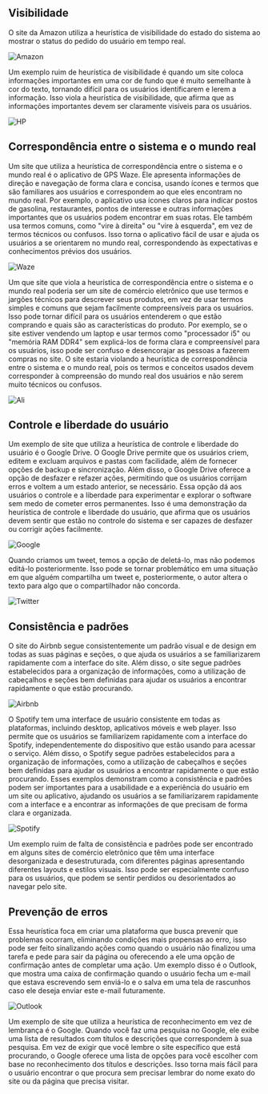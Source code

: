 <h2>Visibilidade</h2>

O site da Amazon utiliza a heurística de visibilidade do estado do sistema ao mostrar o status do pedido do usuário em tempo real.

![Amazon](https://github.com/BrenerReis/Bertoti/assets/101937633/93bc1dd5-22a9-4c01-b1bd-664872b9557d)

Um exemplo ruim de heurística de visibilidade é quando um site coloca informações importantes em uma cor de fundo que é muito semelhante à cor do texto, tornando difícil para os usuários identificarem e lerem a informação. Isso viola a heurística de visibilidade, que afirma que as informações importantes devem ser claramente visíveis para os usuários.

![HP](https://github.com/BrenerReis/Bertoti/assets/101937633/fb57086b-a913-486a-bdec-2d9a32deabb0)

<h2>Correspondência entre o sistema e o mundo real</h2>

Um site que utiliza a heurística de correspondência entre o sistema e o mundo real é o aplicativo de GPS Waze. Ele apresenta informações de direção e navegação de forma clara e concisa, usando ícones e termos que são familiares aos usuários e correspondem ao que eles encontram no mundo real.
Por exemplo, o aplicativo usa ícones claros para indicar postos de gasolina, restaurantes, pontos de interesse e outras informações importantes que os usuários podem encontrar em suas rotas. Ele também usa termos comuns, como "vire à direita" ou "vire à esquerda", em vez de termos técnicos ou confusos. Isso torna o aplicativo fácil de usar e ajuda os usuários a se orientarem no mundo real, correspondendo às expectativas e conhecimentos prévios dos usuários.

![Waze](https://github.com/BrenerReis/Bertoti/assets/101937633/eca18ad1-bde5-4057-97f1-4b274f59b7f6)

Um que site que viola a heurística de correspondência entre o sistema e o mundo real poderia ser um site de comércio eletrônico que use termos e jargões técnicos para descrever seus produtos, em vez de usar termos simples e comuns que sejam facilmente compreensíveis para os usuários.
Isso pode tornar difícil para os usuários entenderem o que estão comprando e quais são as características do produto. Por exemplo, se o site estiver vendendo um laptop e usar termos como "processador i5" ou "memória RAM DDR4" sem explicá-los de forma clara e compreensível para os usuários, isso pode ser confuso e desencorajar as pessoas a fazerem compras no site. O site estaria violando a heurística de correspondência entre o sistema e o mundo real, pois os termos e conceitos usados devem corresponder à compreensão do mundo real dos usuários e não serem muito técnicos ou confusos.

![Ali](https://github.com/BrenerReis/Bertoti/assets/101937633/9abaa099-11be-4876-a4aa-4177b0854531)

<h2>Controle e liberdade do usuário</h2>

Um exemplo de site que utiliza a heurística de controle e liberdade do usuário é o Google Drive. O Google Drive permite que os usuários criem, editem e excluam arquivos e pastas com facilidade, além de fornecer opções de backup e sincronização.
Além disso, o Google Drive oferece a opção de desfazer e refazer ações, permitindo que os usuários corrijam erros e voltem a um estado anterior, se necessário. Essa opção dá aos usuários o controle e a liberdade para experimentar e explorar o software sem medo de cometer erros permanentes. Isso é uma demonstração da heurística de controle e liberdade do usuário, que afirma que os usuários devem sentir que estão no controle do sistema e ser capazes de desfazer ou corrigir ações facilmente.

![Google](https://github.com/BrenerReis/Bertoti/assets/101937633/64a3c6a2-11bf-42ea-8daf-7a1e39a8e051)

Quando criamos um tweet, temos a opção de deletá-lo, mas não podemos editá-lo posteriormente. Isso pode se tornar problemático em uma situação em que alguém compartilha um tweet e, posteriormente, o autor altera o texto para algo que o compartilhador não concorda.

![Twitter](https://github.com/BrenerReis/Bertoti/assets/101937633/5abec82f-c058-4a63-b694-a3efd5f10b74)

<h2>Consistência e padrões</h2>

O site do Airbnb segue consistentemente um padrão visual e de design em todas as suas páginas e seções, o que ajuda os usuários a se familiarizarem rapidamente com a interface do site. Além disso, o site segue padrões estabelecidos para a organização de informações, como a utilização de cabeçalhos e seções bem definidas para ajudar os usuários a encontrar rapidamente o que estão procurando.

![Airbnb](https://github.com/BrenerReis/Bertoti/assets/101937633/74278fe7-19c1-4d24-a9b4-ac5058c1b129)

O Spotify tem uma interface de usuário consistente em todas as plataformas, incluindo desktop, aplicativos móveis e web player. Isso permite que os usuários se familiarizem rapidamente com a interface do Spotify, independentemente do dispositivo que estão usando para acessar o serviço. Além disso, o Spotify segue padrões estabelecidos para a organização de informações, como a utilização de cabeçalhos e seções bem definidas para ajudar os usuários a encontrar rapidamente o que estão procurando. Esses exemplos demonstram como a consistência e padrões podem ser importantes para a usabilidade e a experiência do usuário em um site ou aplicativo, ajudando os usuários a se familiarizarem rapidamente com a interface e a encontrar as informações de que precisam de forma clara e organizada.

![Spotify](https://github.com/BrenerReis/Bertoti/assets/101937633/555e56e8-c0d6-46a1-a5b5-b98e9e93b0fc)

Um exemplo ruim de falta de consistência e padrões pode ser encontrado em alguns sites de comércio eletrônico que têm uma interface desorganizada e desestruturada, com diferentes páginas apresentando diferentes layouts e estilos visuais. Isso pode ser especialmente confuso para os usuários, que podem se sentir perdidos ou desorientados ao navegar pelo site.

<h2>Prevenção de erros</h2>

Essa heurística foca em criar uma plataforma que busca prevenir que problemas ocorram, eliminando condições mais propensas ao erro, isso pode ser feito sinalizando ações como quando o usuário não finalizou uma tarefa e pede para sair da página ou oferecendo a ele uma opção de confirmação antes de completar uma ação.
Um exemplo disso é o Outlook, que mostra uma caixa de confirmação quando o usuário fecha um e-mail que estava escrevendo sem enviá-lo e o salva em uma tela de rascunhos caso ele deseja enviar este e-mail futuramente.

![Outlook](https://github.com/BrenerReis/Bertoti/assets/101937633/56f205ff-9f0c-4d09-b973-154e63ef15eb)


Um exemplo de site que utiliza a heurística de reconhecimento em vez de lembrança é o Google. Quando você faz uma pesquisa no Google, ele exibe uma lista de resultados com títulos e descrições que correspondem à sua pesquisa. Em vez de exigir que você lembre o site específico que está procurando, o Google oferece uma lista de opções para você escolher com base no reconhecimento dos títulos e descrições. Isso torna mais fácil para o usuário encontrar o que procura sem precisar lembrar do nome exato do site ou da página que precisa visitar.


